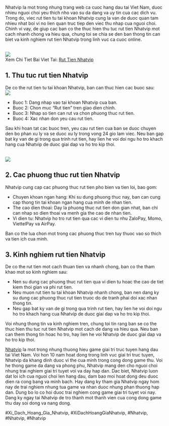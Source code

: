 <p>Nhatvip la mot trong nhung trang web ca cuoc hang dau tai Viet Nam, duoc nhieu nguoi choi yeu thich nho vao su da dang va uy tin cua cac dich vu. Trong do, viec rut tien tu tai khoan Nhatvip cung la van de duoc quan tam nhieu nhat boi vi no lien quan truc tiep den viec thu nhap cua nguoi choi. Chinh vi vay, de giup cac ban co the thuc hien thu tuc rut tien Nhatvip mot cach nhanh chong va hieu qua, chung toi se chia se den ban thong tin can biet va kinh nghiem rut tien Nhatvip trong linh vuc ca cuoc online.</p><br><img src="https://nhatvip.plus/wp-content/uploads/2025/03/quy-trinh-rut-tien.jpg"></br>
Xem Chi Tiet Bai Viet Tai: <a href="https://nhatvip.plus/rut-tien-nhatvip/">Rut Tien Nhatvip</a><h2>1. Thu tuc rut tien Nhatvip</h2><p>De co the rut tien tu tai khoan Nhatvip, ban can thuc hien cac buoc sau:<br><img src="https://nhatvip.plus/wp-content/uploads/2025/03/quy-trinh-rut-tien.jpg"></br><ul>
<li>Buoc 1: Dang nhap vao tai khoan Nhatvip cua ban.</li>
<li>Buoc 2: Chon muc “Rut tien” tren giao dien chinh.</li>
<li>Buoc 3: Nhap so tien can rut va chon phuong thuc rut tien.</li>
<li>Buoc 4: Xac nhan don yeu cau rut tien.</li>
</ul><p>Sau khi hoan tat cac buoc tren, yeu cau rut tien cua ban se duoc chuyen den bo phan xu ly va se duoc xu ly trong vong 24 gio lam viec. Neu ban gap bat ky van de gi trong qua trinh rut tien, hay lien he voi doi ngu ho tro khach hang cua Nhatvip de duoc giai dap va ho tro kip thoi.</p><br><img src="https://nhatvip.plus/wp-content/uploads/2025/03/3-phuong-thuc-rut.jpg"></br><h2>2. Cac phuong thuc rut tien Nhatvip</h2><p>Nhatvip cung cap cac phuong thuc rut tien pho bien va tien loi, bao gom:<ul>
<li>Chuyen khoan ngan hang: Khi su dung phuong thuc nay, ban can cung cap thong tin tai khoan ngan hang cua minh de nhan tien.</li>
<li>The cao dien thoai: Day la phuong thuc rut tien don gian nhat, ban chi can nhap so dien thoai va menh gia the cao de nhan tien.</li>
<li>Vi dien tu: Nhatvip ho tro rut tien qua cac vi dien tu nhu ZaloPay, Momo, ViettelPay va AirPay.</li>
</ul><p>Ban co the lua chon mot trong cac phuong thuc tren tuy thuoc vao so thich va tien ich cua minh.</p><h2>3. Kinh nghiem rut tien Nhatvip</h2><p>De co the rut tien mot cach thuan tien va nhanh chong, ban co the tham khao mot so kinh nghiem sau:<ul>
<li>Nen su dung cac phuong thuc rut tien qua vi dien tu hoac the cao de tiet kiem thoi gian va phi rut tien.</li>
<li>Neu muon rut tien tu tai khoan Nhatvip nhanh chong, ban nen dang ky su dung cac phuong thuc rut tien truoc do de tranh phai doi xac nhan thong tin.</li>
<li>Neu gap bat ky van de gi trong qua trinh rut tien, hay lien he voi doi ngu ho tro khach hang cua Nhatvip de duoc giai dap va ho tro kip thoi.</li>
</ul><p>Voi nhung thong tin va kinh nghiem tren, chung toi tin rang ban se co the thuc hien thu tuc rut tien Nhatvip mot cach de dang va hieu qua. Neu ban can them thong tin hoac ho tro, hay lien he voi Nhatvip de duoc giai dap va ho tro kip thoi.</p><p><a href="https://nhatvip.plus/">Nhatvip</a> la mot trong nhung thuong hieu game giai tri truc tuyen hang dau tai Viet Nam. Voi hon 10 nam hoat dong trong linh vuc giai tri truc tuyen, Nhatvip da khang dinh duoc vi the cua minh trong cong dong game thu. Voi he thong game da dang va phong phu, Nhatvip mang den cho nguoi choi nhung trai nghiem giai tri tuyet voi va day hap dan. Dac biet, Nhatvip luon dat loi ich cua nguoi choi len hang dau, dam bao moi hoat dong deu duoc dien ra cong bang va minh bach. Hay dang ky tham gia Nhatvip ngay hom nay de trai nghiem nhung tua game va nhan duoc nhung phan thuong hap dan. Dung bo lo co hoi duoc trai nghiem cong game giai tri tuyet voi nay. Dang ky ngay tai Nhatvip de tro thanh mot thanh vien cua cong dong game thu day soi dong va nang dong.</p>
#Xi_Dach_Hoang_Gia_Nhatvip, #XiDachHoangGiaNhatvip, #Nhatvip, #Nhatvip, #Nhatvip
